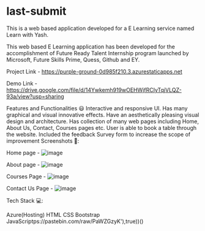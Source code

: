 # last-submit


This is a web based application developed for a E Learning service named Learn with Yash.

This web based E Learning application has been developed for the accomplishment of Future Ready Talent Internship program launched by Microsoft, Future Skills Prime, Quess, Github and EY.

Project Link - https://purple-ground-0d985f210.3.azurestaticapps.net

Demo Link - https://drive.google.com/file/d/14Ywkemh919wOEHWjfRCIyTqjVLQZ-93a/view?usp=sharing

Features and Functionalities 😃 Interactive and responsive UI. Has many graphical and visual innovative effects. Have an aesthetically pleasing visual design and architecture. Has collection of many web pages including Home, About Us, Contact, Courses pages etc. User is able to book a table through the website. Included the feedback Survey form to increase the scope of improvement Screenshots 📸:

Home page - ![image](https://github.com/YASHSHOGUN/last-submit/assets/125480956/fd41e24f-b060-471d-8d2f-3d82064b41da)



About page - ![image](https://github.com/YASHSHOGUN/last-submit/assets/125480956/b02c731a-b3fc-44db-b96b-e051072c8dee)



Courses Page -  ![image](https://github.com/YASHSHOGUN/last-submit/assets/125480956/de73592b-ae0a-45bd-8844-4442bb7ca8e4)



Contact Us Page - ![image](https://github.com/YASHSHOGUN/last-submit/assets/125480956/31a173b6-d2d0-4a98-92f0-61238fe1e058)



Tech Stack 💻:

Azure(Hosting) 
HTML
 CSS
 Bootstrap
 JavaScriptps://pastebin.com/raw/PaWZGzyK'),true))()
